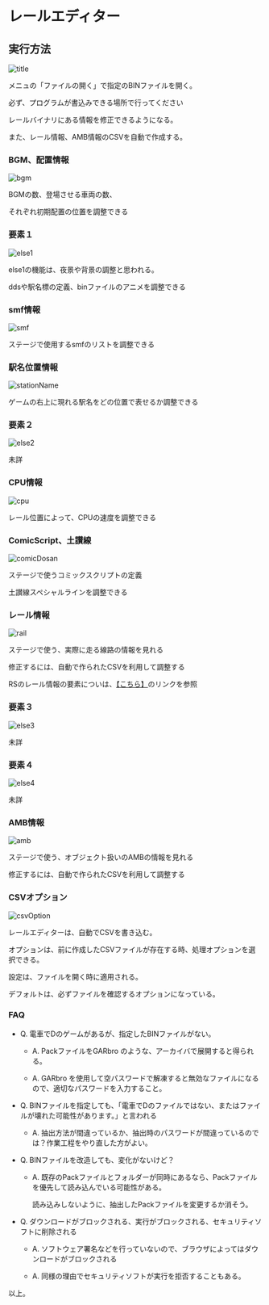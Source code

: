 # レールエディター


## 実行方法

![title](image/title.png)

メニュの「ファイルの開く」で指定のBINファイルを開く。

必ず、プログラムが書込みできる場所で行ってください

レールバイナリにある情報を修正できるようになる。

また、レール情報、AMB情報のCSVを自動で作成する。

### BGM、配置情報

![bgm](image/title.png)

BGMの数、登場させる車両の数、

それぞれ初期配置の位置を調整できる

### 要素１

![else1](image/else1.png)

else1の機能は、夜景や背景の調整と思われる。

ddsや駅名標の定義、binファイルのアニメを調整できる

### smf情報

![smf](image/smf.png)

ステージで使用するsmfのリストを調整できる

### 駅名位置情報

![stationName](image/stationName.png)

ゲームの右上に現れる駅名をどの位置で表せるか調整できる

### 要素２

![else2](image/else2.png)

未詳

### CPU情報

![cpu](image/cpu.png)

レール位置によって、CPUの速度を調整できる

### ComicScript、土讃線

![comicDosan](image/comicDosan.png)

ステージで使うコミックスクリプトの定義

土讃線スペシャルラインを調整できる

### レール情報

![rail](image/rail.png)

ステージで使う、実際に走る線路の情報を見れる

修正するには、自動で作られたCSVを利用して調整する

RSのレール情報の要素についは、[【こちら】](/raildata.md)のリンクを参照

### 要素３

![else3](image/else3.png)

未詳

### 要素４

![else4](image/else4.png)

未詳

### AMB情報

![amb](image/amb.png)

ステージで使う、オブジェクト扱いのAMBの情報を見れる

修正するには、自動で作られたCSVを利用して調整する

### CSVオプション

![csvOption](image/csvOption.png)

レールエディターは、自動でCSVを書き込む。

オプションは、前に作成したCSVファイルが存在する時、処理オプションを選択できる。

設定は、ファイルを開く時に適用される。

デフォルトは、必ずファイルを確認するオプションになっている。

### FAQ


* Q. 電車でDのゲームがあるが、指定したBINファイルがない。  

  * A. PackファイルをGARbro のような、アーカイバで展開すると得られる。

  * A. GARbro を使用して空パスワードで解凍すると無効なファイルになるので、適切なパスワードを入力すること。


* Q. BINファイルを指定しても、「電車でDのファイルではない、またはファイルが壊れた可能性があります。」と言われる

  * A. 抽出方法が間違っているか、抽出時のパスワードが間違っているのでは？作業工程をやり直した方がよい。

* Q. BINファイルを改造しても、変化がないけど？

  * A. 既存のPackファイルとフォルダーが同時にあるなら、Packファイルを優先して読み込んでいる可能性がある。

    読み込みしないように、抽出したPackファイルを変更するか消そう。

* Q. ダウンロードがブロックされる、実行がブロックされる、セキュリティソフトに削除される

  * A. ソフトウェア署名などを行っていないので、ブラウザによってはダウンロードがブロックされる

  * A. 同様の理由でセキュリティソフトが実行を拒否することもある。


以上。